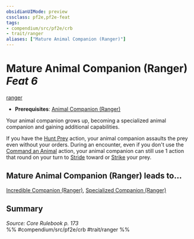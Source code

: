 ```yaml
---
obsidianUIMode: preview
cssclass: pf2e,pf2e-feat
tags:
- compendium/src/pf2e/crb
- trait/ranger
aliases: ["Mature Animal Companion (Ranger)"]
---
```

# Mature Animal Companion (Ranger)  *Feat 6*  
[ranger](/rules/traits/ranger.md)  

- **Prerequisites**: [Animal Companion (Ranger)](/compendium/feats/animal-companion-ranger.md)

Your animal companion grows up, becoming a specialized animal companion and gaining additional capabilities.

If you have the [Hunt Prey](/rules/actions/hunt-prey.md) action, your animal companion assaults the prey even without your orders. During an encounter, even if you don't use the [Command an Animal](/rules/actions/command-an-animal.md) action, your animal companion can still use 1 action that round on your turn to [Stride](/rules/actions/stride.md) toward or [Strike](/rules/actions/strike.md) your prey.

## Mature Animal Companion (Ranger) leads to...

[Incredible Companion (Ranger)](/compendium/feats/incredible-companion-ranger.md), [Specialized Companion (Ranger)](/compendium/feats/specialized-companion-ranger.md)

## Summary

*Source: Core Rulebook p. 173*  
%% #compendium/src/pf2e/crb #trait/ranger %%